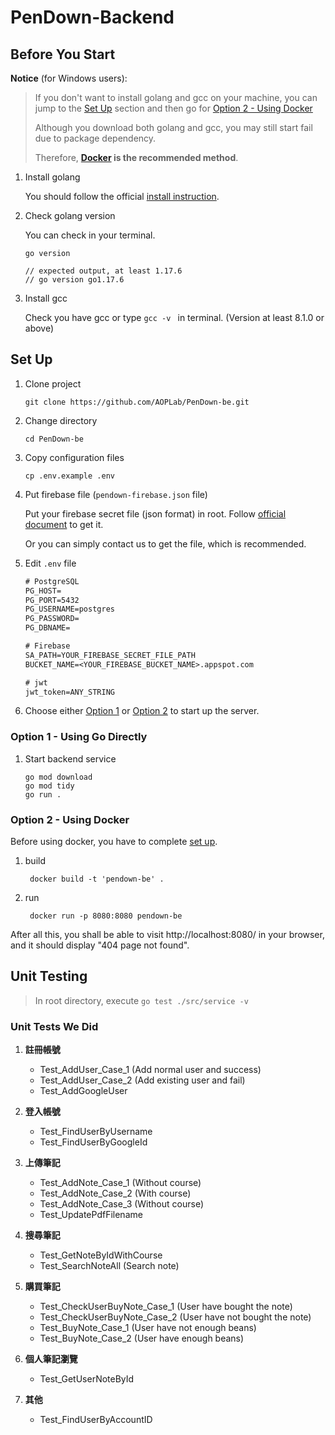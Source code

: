# PenDown-Backend

## Before You Start

**Notice** (for Windows users):
   
> If you don't want to install golang and gcc on your machine, you can jump to the [Set Up](#set-up) section and then go for [Option 2 - Using Docker](#using-docker)
>   
> Although you download both golang and gcc, you may still start fail due to package dependency. 
>    
> Therefore, **[Docker](https://www.docker.com/get-started/) is the recommended method**.

1. Install golang
   
   You should follow the official [install instruction](https://go.dev/doc/install).

2. Check golang version
   
   You can check in your terminal.

   ```shell
   go version
   
   // expected output, at least 1.17.6
   // go version go1.17.6
   ```

3. Install gcc
   
   Check you have gcc or type `gcc -v ` in terminal. (Version at least 8.1.0 or above)
   

## Set Up

1. Clone project

    ```shell
    git clone https://github.com/AOPLab/PenDown-be.git
    ```

2. Change directory

   ```shell
   cd PenDown-be
   ```

3. Copy configuration files

    ```shell
    cp .env.example .env
    ```

4. Put firebase file (`pendown-firebase.json` file)
   
   Put your firebase secret file (json format) in root. Follow [official document](https://firebase.google.com/) to get it.

   Or you can simply contact us to get the file, which is recommended.


5. Edit `.env` file

    ```txt
    # PostgreSQL
    PG_HOST=
    PG_PORT=5432
    PG_USERNAME=postgres
    PG_PASSWORD=
    PG_DBNAME=

    # Firebase
    SA_PATH=YOUR_FIREBASE_SECRET_FILE_PATH
    BUCKET_NAME=<YOUR_FIREBASE_BUCKET_NAME>.appspot.com

    # jwt
    jwt_token=ANY_STRING
    ```

6. Choose either [Option 1](#option-1---using-go-directly) or [Option 2](#option-2---using-docker) to start up the server.


### Option 1 - Using Go Directly

1. Start backend service 

    ```shell
    go mod download
    go mod tidy
    go run .
    ```

### Option 2 - Using Docker

Before using docker, you have to complete [set up](#set-up).

1. build

   ```shell
    docker build -t 'pendown-be' .
   ```

2. run

   ```shell
    docker run -p 8080:8080 pendown-be
   ```


After all this, you shall be able to visit http://localhost:8080/ in your browser, and it should display "404 page not found". 

## Unit Testing

> In root directory, execute `go test ./src/service -v`

### Unit Tests We Did

1. **註冊帳號**
   * Test_AddUser_Case_1 (Add normal user and success)
   * Test_AddUser_Case_2 (Add existing user and fail)
   * Test_AddGoogleUser
   
2. **登入帳號**
   * Test_FindUserByUsername
   * Test_FindUserByGoogleId
   
3. **上傳筆記**
   * Test_AddNote_Case_1 (Without course)
   * Test_AddNote_Case_2 (With course)
   * Test_AddNote_Case_3 (Without course)
   * Test_UpdatePdfFilename
   
4. **搜尋筆記**
   * Test_GetNoteByIdWithCourse
   * Test_SearchNoteAll (Search note)
   
5. **購買筆記**
   * Test_CheckUserBuyNote_Case_1 (User have bought the note)
   * Test_CheckUserBuyNote_Case_2 (User have not bought the note)
   * Test_BuyNote_Case_1 (User have not enough beans)
   * Test_BuyNote_Case_2 (User have enough beans)
   
6. **個人筆記瀏覽**
   * Test_GetUserNoteById
   
7. **其他**
   * Test_FindUserByAccountID

